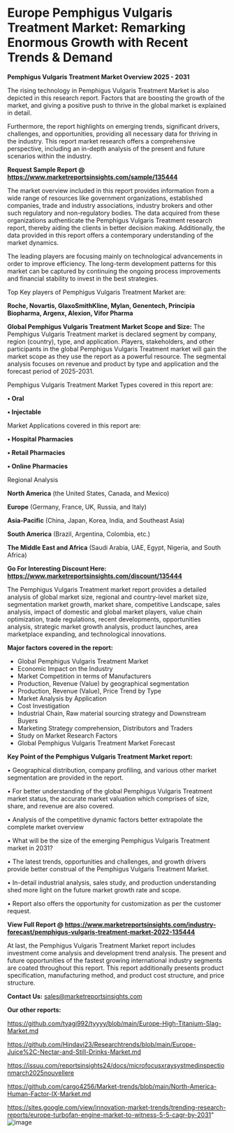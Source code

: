 # Europe Pemphigus Vulgaris Treatment Market: Remarking Enormous Growth with Recent Trends & Demand

<Strong> Pemphigus Vulgaris Treatment Market Overview 2025 - 2031</strong>

The rising technology in Pemphigus Vulgaris Treatment Market is also depicted in this research report. Factors that are boosting the growth of the market, and giving a positive push to thrive in the global market is explained in detail.

Furthermore, the report highlights on emerging trends, significant drivers, challenges, and opportunities, providing all necessary data for thriving in the industry. This report market research offers a comprehensive perspective, including an in-depth analysis of the present and future scenarios within the industry.

<strong>Request Sample Report @ <a href=https://www.marketreportsinsights.com/sample/135444>https://www.marketreportsinsights.com/sample/135444</a></strong>

The market overview included in this report provides information from a wide range of resources like government organizations, established companies, trade and industry associations, industry brokers and other such regulatory and non-regulatory bodies. The data acquired from these organizations authenticate the Pemphigus Vulgaris Treatment research report, thereby aiding the clients in better decision making. Additionally, the data provided in this report offers a contemporary understanding of the market dynamics.

The leading players are focusing mainly on technological advancements in order to improve efficiency. The long-term development patterns for this market can be captured by continuing the ongoing process improvements and financial stability to invest in the best strategies.

Top Key players of Pemphigus Vulgaris Treatment Market are:

<strong>Roche, Novartis, GlaxoSmithKline, Mylan, Genentech, Principia Biopharma, Argenx, Alexion, Vifor Pharma</strong>

<strong><b>Global Pemphigus Vulgaris Treatment Market Scope and Size:</b></strong>
The Pemphigus Vulgaris Treatment market is declared segment by company, region (country), type, and application. Players, stakeholders, and other participants in the global Pemphigus Vulgaris Treatment market will gain the market scope as they use the report as a powerful resource. The segmental analysis focuses on revenue and product by type and application and the forecast period of 2025-2031.

Pemphigus Vulgaris Treatment Market Types covered in this report are:

<strong>• Oral

• Injectable</strong>

Market Applications covered in this report are:

<strong>• Hospital Pharmacies

• Retail Pharmacies

• Online Pharmacies</strong> 

Regional Analysis

<strong>North America</strong> (the United States, Canada, and Mexico)

<strong>Europe</strong> (Germany, France, UK, Russia, and Italy)

<strong>Asia-Pacific</strong> (China, Japan, Korea, India, and Southeast Asia)

<strong>South America</strong> (Brazil, Argentina, Colombia, etc.)

<strong>The Middle East and Africa</strong> (Saudi Arabia, UAE, Egypt, Nigeria, and South Africa)

<strong>Go For Interesting Discount Here: <a href=https://www.marketreportsinsights.com/discount/135444>https://www.marketreportsinsights.com/discount/135444</a></strong>

The Pemphigus Vulgaris Treatment market report provides a detailed analysis of global market size, regional and country-level market size, segmentation market growth, market share, competitive Landscape, sales analysis, impact of domestic and global market players, value chain optimization, trade regulations, recent developments, opportunities analysis, strategic market growth analysis, product launches, area marketplace expanding, and technological innovations.

<strong><b>Major factors covered in the report:</b></strong>
<ul>
  <li>Global Pemphigus Vulgaris Treatment Market </li>
  <li>Economic Impact on the Industry</li>
  <li>Market Competition in terms of Manufacturers</li>
  <li>Production, Revenue (Value) by geographical segmentation</li>
  <li>Production, Revenue (Value), Price Trend by Type</li>
  <li>Market Analysis by Application</li>
  <li>Cost Investigation</li>
  <li>Industrial Chain, Raw material sourcing strategy and Downstream Buyers</li>
  <li>Marketing Strategy comprehension, Distributors and Traders</li>
  <li>Study on Market Research Factors</li>
  <li>Global Pemphigus Vulgaris Treatment Market Forecast</li>
</ul>

<strong><b>Key Point of the Pemphigus Vulgaris Treatment Market report:</b></strong>

• Geographical distribution, company profiling, and various other market segmentation are provided in the report.

• For better understanding of the global Pemphigus Vulgaris Treatment market status, the accurate market valuation which comprises of size, share, and revenue are also covered.

• Analysis of the competitive dynamic factors better extrapolate the complete market overview

• What will be the size of the emerging Pemphigus Vulgaris Treatment market in 2031?

• The latest trends, opportunities and challenges, and growth drivers provide better construal of the Pemphigus Vulgaris Treatment Market.

• In-detail industrial analysis, sales study, and production understanding shed more light on the future market growth rate and scope.

• Report also offers the opportunity for customization as per the customer request.

<strong><b>View Full Report @ <a href=https://www.marketreportsinsights.com/industry-forecast/pemphigus-vulgaris-treatment-market-2022-135444>https://www.marketreportsinsights.com/industry-forecast/pemphigus-vulgaris-treatment-market-2022-135444</a></b></strong>


At last, the Pemphigus Vulgaris Treatment Market report includes investment come analysis and development trend analysis. The present and future opportunities of the fastest growing international industry segments are coated throughout this report. This report additionally presents product specification, manufacturing method, and product cost structure, and price structure.

<strong>Contact Us:</strong>
sales@marketreportsinsights.com

<strong>Our other reports:</strong>

<a href=https://github.com/tyagi992/tyyyy/blob/main/Europe-High-Titanium-Slag-Market.md>https://github.com/tyagi992/tyyyy/blob/main/Europe-High-Titanium-Slag-Market.md</a>

<a href=https://github.com/Hindavi23/Researchtrends/blob/main/Europe-Juice%2C-Nectar-and-Still-Drinks-Market.md>https://github.com/Hindavi23/Researchtrends/blob/main/Europe-Juice%2C-Nectar-and-Still-Drinks-Market.md</a>

<a href=https://issuu.com/reportsinsights24/docs/microfocusxraysystmedinspectionmarch2025nouvellere>https://issuu.com/reportsinsights24/docs/microfocusxraysystmedinspectionmarch2025nouvellere</a>

<a href=https://github.com/cargo4256/Market-trends/blob/main/North-America-Human-Factor-IX-Market.md>https://github.com/cargo4256/Market-trends/blob/main/North-America-Human-Factor-IX-Market.md</a>

<a href=https://sites.google.com/view/innovation-market-trends/trending-research-reports/europe-turbofan-engine-market-to-witness-5-5-cagr-by-2031>https://sites.google.com/view/innovation-market-trends/trending-research-reports/europe-turbofan-engine-market-to-witness-5-5-cagr-by-2031</a>"
![image](https://github.com/user-attachments/assets/3d59e47d-9a24-4d91-9d61-f5d6bd0de05e)

